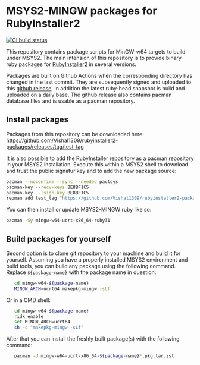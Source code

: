 # MSYS2-MINGW packages for RubyInstaller2

[![CI build status](https://github.com/Vishal1309/rubyinstaller2-packages/actions/workflows/ci.yml/badge.svg)](https://github.com/Vishal1309/rubyinstaller2-packages/actions/workflows/ci.yml)

This repository contains package scripts for MinGW-w64 targets to build under MSYS2.
The main intension of this repository is to provide binary ruby packages for [RubyInstaller2](https://github.com/Vishal1309/rubyinstaller2) in several versions.

Packages are built on Github Actions when the corresponding directory has changed in the last commit.
They are subsequently signed and uploaded to this [github release](https://github.com/Vishal1309/rubyinstaller2-packages/releases/tag/test_tag).
In addition the latest ruby-head snapshot is build and uploaded on a daily base.
The github release also contains pacman database files and is usable as a pacman repository.

## Install packages

Packages from this repository can be downloaded here: https://github.com/Vishal1309/rubyinstaller2-packages/releases/tag/test_tag

It is also possible to add the RubyInstaller repository as a pacman repository in your MSYS2 installation.
Execute this within a MSYS2 shell to download and trust the public signatur key and to add the new package source:
```sh
pacman --noconfirm --sync --needed pactoys
pacman-key --recv-keys BE8BF1C5
pacman-key --lsign-key BE8BF1C5
repman add test_tag "https://github.com/Vishal1309/rubyinstaller2-packages/releases/download/test_tag"
```

You can then install or update MSYS2-MINGW ruby like so:
```sh
pacman -Sy mingw-w64-ucrt-x86_64-ruby31
```

## Build packages for yourself
Second option is to clone git repository to your machine and build it for yourself.
Assuming you have a properly installed MSYS2 environment and build tools, you can build any package using the following command.
Replace `${package-name}` with the package name in question:
```sh
   cd mingw-w64-${package-name}
   MINGW_ARCH=ucrt64 makepkg-mingw -sLf
```

Or in a CMD shell:
```sh
   cd mingw-w64-${package-name}
   ridk enable
   set MINGW_ARCH=ucrt64
   sh -c "makepkg-mingw -sLf"
```

After that you can install the freshly built package(s) with the following command:
```sh
   pacman -U mingw-w64-ucrt-x86_64-${package-name}*.pkg.tar.zst
```
